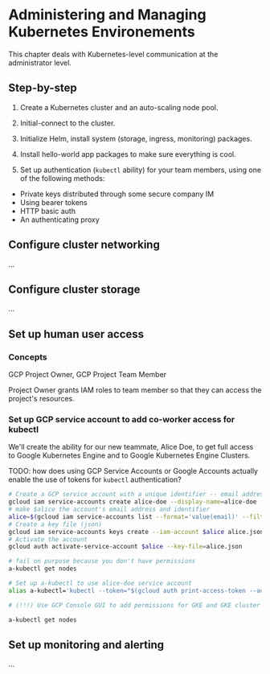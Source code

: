# Administering and Managing Kubernetes Environements

This chapter deals with Kubernetes-level communication at the administrator level.

## Step-by-step

1. Create a Kubernetes cluster and an auto-scaling node pool.

2. Initial-connect to the cluster.

3. Initialize Helm, install system (storage, ingress, monitoring) packages.

4. Install hello-world app packages to make sure everything is cool.

5. Set up authentication (`kubectl` ability) for your team members, using one of the following methods:
  * Private keys distributed through some secure company IM
  * Using bearer tokens
  * HTTP basic auth
  * An authenticating proxy

## Configure cluster networking

...

## Configure cluster storage

...

## Set up human user access

### Concepts

GCP Project Owner, GCP Project Team Member

Project Owner grants IAM roles to team member so that they can access the project's resources.

### Set up GCP service account to add co-worker access for kubectl

We'll create the ability for our new teammate, Alice Doe, to get full access to Google Kubernetes Engine and to Google Kubernetes Engine Clusters.

TODO: how does using GCP Service Accounts or Google Accounts actually enable the use of tokens for `kubectl` authentication?

```sh
# Create a GCP service account with a unique identifier -- email address.
gcloud iam service-accounts create alice-doe --display-name=alice-doe
# make $alice the account's email address and identifier
alice=$(gcloud iam service-accounts list --format='value(email)' --filter='displayName:alice-doe')
# Create a key file (json)
gcloud iam service-accounts keys create --iam-account $alice alice.json
# Activate the account
gcloud auth activate-service-account $alice --key-file=alice.json

# fail on purpose because you don't have permissions
a-kubectl get nodes

# Set up a-kubectl to use alice-doe service account
alias a-kubectl='kubectl --token="$(gcloud auth print-access-token --account=$alice)"'

# (!!!) Use GCP Console GUI to add permissions for GKE and GKE cluster to alice account

a-kubectl get nodes
```

## Set up monitoring and alerting

...
